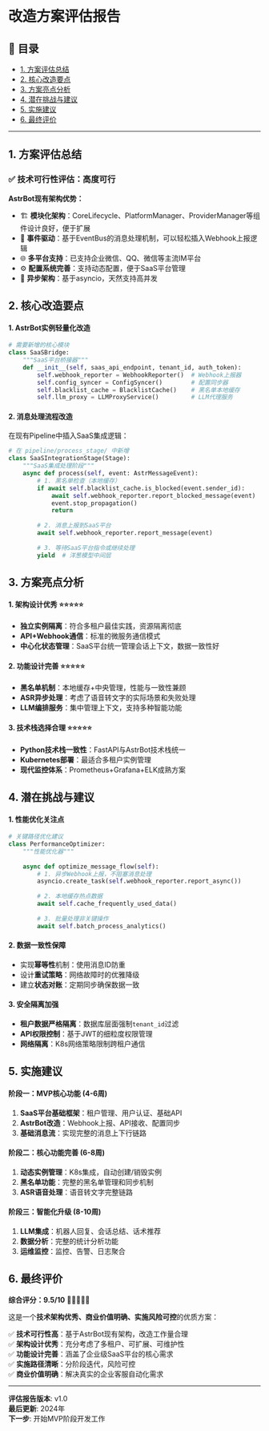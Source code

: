 # 改造方案评估报告

## 📑 目录
- [1. 方案评估总结](#1-方案评估总结)
- [2. 核心改造要点](#2-核心改造要点)
- [3. 方案亮点分析](#3-方案亮点分析)
- [4. 潜在挑战与建议](#4-潜在挑战与建议)
- [5. 实施建议](#5-实施建议)
- [6. 最终评价](#6-最终评价)

---

## 1. 方案评估总结

### ✅ 技术可行性评估：**高度可行**

**AstrBot现有架构优势：**
- 🏗️ **模块化架构**：CoreLifecycle、PlatformManager、ProviderManager等组件设计良好，便于扩展
- 🔄 **事件驱动**：基于EventBus的消息处理机制，可以轻松插入Webhook上报逻辑  
- 🌐 **多平台支持**：已支持企业微信、QQ、微信等主流IM平台
- ⚙️ **配置系统完善**：支持动态配置，便于SaaS平台管理
- 🚀 **异步架构**：基于asyncio，天然支持高并发

## 2. 核心改造要点

#### 1. **AstrBot实例轻量化改造**
```python
# 需要新增的核心模块
class SaaSBridge:
    """SaaS平台桥接器"""
    def __init__(self, saas_api_endpoint, tenant_id, auth_token):
        self.webhook_reporter = WebhookReporter()  # Webhook上报器
        self.config_syncer = ConfigSyncer()        # 配置同步器  
        self.blacklist_cache = BlacklistCache()    # 黑名单本地缓存
        self.llm_proxy = LLMProxyService()         # LLM代理服务
```

#### 2. **消息处理流程改造**
在现有Pipeline中插入SaaS集成逻辑：
```python
# 在 pipeline/process_stage/ 中新增
class SaaSIntegrationStage(Stage):
    """SaaS集成处理阶段"""
    async def process(self, event: AstrMessageEvent):
        # 1. 黑名单检查（本地缓存）
        if await self.blacklist_cache.is_blocked(event.sender_id):
            await self.webhook_reporter.report_blocked_message(event)
            event.stop_propagation()
            return
            
        # 2. 消息上报到SaaS平台
        await self.webhook_reporter.report_message(event)
        
        # 3. 等待SaaS平台指令或继续处理
        yield  # 洋葱模型中间层
```

## 3. 方案亮点分析

#### 1. **架构设计优秀** ⭐⭐⭐⭐⭐
- **独立实例隔离**：符合多租户最佳实践，资源隔离彻底
- **API+Webhook通信**：标准的微服务通信模式
- **中心化状态管理**：SaaS平台统一管理会话上下文，数据一致性好

#### 2. **功能设计完善** ⭐⭐⭐⭐⭐  
- **黑名单机制**：本地缓存+中央管理，性能与一致性兼顾
- **ASR异步处理**：考虑了语音转文字的实际场景和失败处理
- **LLM编排服务**：集中管理上下文，支持多种智能功能

#### 3. **技术栈选择合理** ⭐⭐⭐⭐⭐
- **Python技术栈一致性**：FastAPI与AstrBot技术栈统一
- **Kubernetes部署**：最适合多租户实例管理
- **现代监控体系**：Prometheus+Grafana+ELK成熟方案

## 4. 潜在挑战与建议

#### 1. **性能优化关注点**
```python
# 关键路径优化建议
class PerformanceOptimizer:
    """性能优化器"""
    
    async def optimize_message_flow(self):
        # 1. 异步Webhook上报，不阻塞消息处理
        asyncio.create_task(self.webhook_reporter.report_async())
        
        # 2. 本地缓存热点数据
        await self.cache_frequently_used_data()
        
        # 3. 批量处理非关键操作
        await self.batch_process_analytics()
```

#### 2. **数据一致性保障**
- 实现**幂等性**机制：使用消息ID防重
- 设计**重试策略**：网络故障时的优雅降级
- 建立**状态对账**：定期同步确保数据一致

#### 3. **安全隔离加强**
- **租户数据严格隔离**：数据库层面强制`tenant_id`过滤
- **API权限控制**：基于JWT的细粒度权限管理
- **网络隔离**：K8s网络策略限制跨租户通信

## 5. 实施建议

#### 阶段一：MVP核心功能 (4-6周)
1. **SaaS平台基础框架**：租户管理、用户认证、基础API
2. **AstrBot改造**：Webhook上报、API接收、配置同步
3. **基础消息流**：实现完整的消息上下行链路

#### 阶段二：核心功能完善 (6-8周) 
1. **动态实例管理**：K8s集成，自动创建/销毁实例
2. **黑名单功能**：完整的黑名单管理和同步机制
3. **ASR语音处理**：语音转文字完整链路

#### 阶段三：智能化升级 (8-10周)
1. **LLM集成**：机器人回复、会话总结、话术推荐
2. **数据分析**：完整的统计分析功能
3. **运维监控**：监控、告警、日志聚合

## 6. 最终评价

**综合评分：9.5/10** 🌟🌟🌟🌟🌟

这是一个**技术架构优秀、商业价值明确、实施风险可控**的优质方案：

✅ **技术可行性高**：基于AstrBot现有架构，改造工作量合理  
✅ **架构设计优秀**：充分考虑了多租户、可扩展、可维护性  
✅ **功能设计完善**：涵盖了企业级SaaS平台的核心需求  
✅ **实施路径清晰**：分阶段迭代，风险可控  
✅ **商业价值明确**：解决真实的企业客服自动化需求  

---

**评估报告版本**: v1.0  
**最后更新**: 2024年  
**下一步**: 开始MVP阶段开发工作
